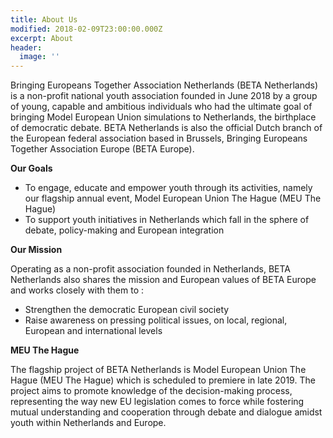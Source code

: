```yaml
---
title: About Us
modified: 2018-02-09T23:00:00.000Z
excerpt: About
header:
  image: ''
---
```

Bringing Europeans Together Association Netherlands (BETA Netherlands) is a non-profit national youth association founded in June 2018 by a group of young, capable and ambitious individuals who had the ultimate goal of bringing Model European Union simulations to Netherlands, the birthplace of democratic debate. BETA Netherlands is also the official Dutch branch of the European federal association based in Brussels, Bringing Europeans Together Association Europe (BETA Europe).

**Our Goals**

*  To engage, educate and empower youth through its activities, namely our flagship annual event, Model European Union The Hague (MEU The Hague)
* To support youth initiatives in Netherlands which fall in the sphere of debate, policy-making and European integration

**Our Mission**

Operating as a non-profit association founded in Netherlands, BETA Netherlands also shares the mission and European values of BETA Europe and works closely with them to:

* Strengthen the democratic European civil society
* Raise awareness on pressing political issues, on local, regional, European and international levels

**MEU The Hague**



 The flagship project of BETA Netherlands is Model European Union The Hague (MEU The Hague) which is scheduled to premiere in late 2019. The project aims to promote knowledge of the decision-making process, representing the way new EU legislation comes to force while fostering mutual understanding and cooperation through debate and dialogue amidst youth within Netherlands and Europe.
